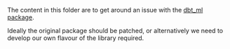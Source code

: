 The content in this folder are to get around an issue with the 
[dbt_ml package](https://github.com/kristeligt-dagblad/dbt_ml/).

Ideally the original package should be patched, or alternatively we need to develop
our own flavour of the library required.